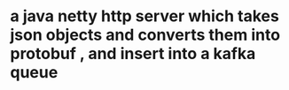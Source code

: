 # a java netty http server which takes json objects and converts them into protobuf , and insert into a kafka queue
